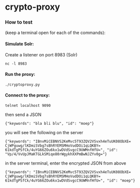 # crypto-proxy

### How to test 
(keep a terminal open for each of the commands):

#### Simulate Solr: 
Create a listener on port 8983 (Solr)
```
nc -l 8983
```

#### Run the proxy:
```
./cryptoproxy.py
```

#### Connect to the proxy:
```
telnet localhost 9090
```
then send a JSON

```
{"keywords": "bla bli blu", "id": "moep"}
```

you will see the following on the server

```
{"keywords": "IBnvMiCEBNVS2KeMvc5T93ZQV2VSvxh4eTuUK08ObXE= CjWPguwg/lKDmiSVbg7sBhRYEMSMHoVudDOi1qLQKBY= 61kdTgPSfCk/4uYG66ZOu6kx1wDVdSvgcC9UWMnfHfU=", "id": "Vp/4/VvUpJMaKTGLkSMiqe80rWgykhXXPmBwNJZYv0g="}
```

in the server terminal, enter the encrypted JSON from above

```
{"keywords": "IBnvMiCEBNVS2KeMvc5T93ZQV2VSvxh4eTuUK08ObXE= CjWPguwg/lKDmiSVbg7sBhRYEMSMHoVudDOi1qLQKBY= 61kdTgPSfCk/4uYG66ZOu6kx1wDVdSvgcC9UWMnfHfU=", "id": "moep"}
```

